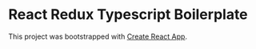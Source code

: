 # React Redux Typescript Boilerplate

This project was bootstrapped with [Create React App](https://github.com/facebook/create-react-app).
